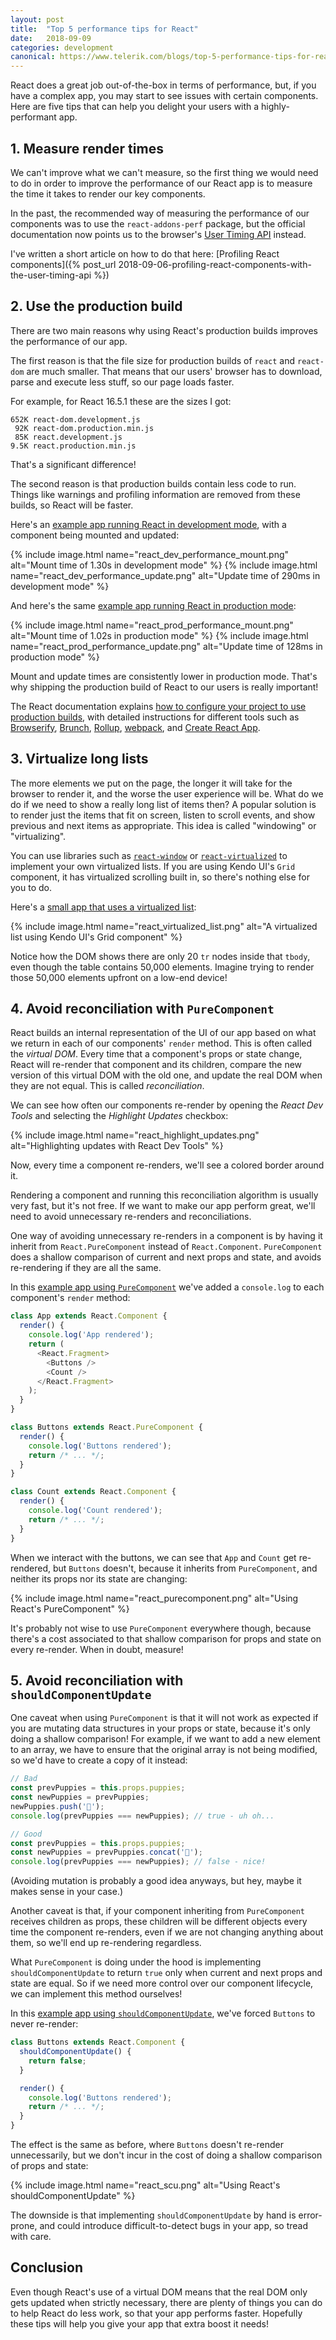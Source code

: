 ```yaml
---
layout: post
title:  "Top 5 performance tips for React"
date:   2018-09-09
categories: development
canonical: https://www.telerik.com/blogs/top-5-performance-tips-for-react-developers
---
```


React does a great job out-of-the-box in terms of performance, but, if you have a complex app, you may start to see issues with certain components. Here are five tips that can help you delight your users with a highly-performant app.

## 1. Measure render times

We can't improve what we can't measure, so the first thing we would need to do in order to improve the performance of our React app is to measure the time it takes to render our key components.

In the past, the recommended way of measuring the performance of our components was to use the `react-addons-perf` package, but the official documentation now points us to the browser's [User Timing API](https://developer.mozilla.org/en-US/docs/Web/API/User_Timing_API) instead.

I've written a short article on how to do that here: [Profiling React components]({% post_url 2018-09-06-profiling-react-components-with-the-user-timing-api %})

## 2. Use the production build

There are two main reasons why using React's production builds improves the performance of our app.

The first reason is that the file size for production builds of `react` and `react-dom` are much smaller. That means that our users' browser has to download, parse and execute less stuff, so our page loads faster.

For example, for React 16.5.1 these are the sizes I got:

```
652K react-dom.development.js
 92K react-dom.production.min.js
 85K react.development.js
9.5K react.production.min.js
```

That's a significant difference!

The second reason is that production builds contain less code to run. Things like warnings and profiling information are removed from these builds, so React will be faster.

Here's an [example app running React in development mode](https://stackblitz.com/edit/react-dev-performance), with a component being mounted and updated:

{% include image.html name="react_dev_performance_mount.png" alt="Mount time of 1.30s in development mode" %}
{% include image.html name="react_dev_performance_update.png" alt="Update time of 290ms in development mode" %}

And here's the same [example app running React in production mode](https://stackblitz.com/edit/react-prod-performance):

{% include image.html name="react_prod_performance_mount.png" alt="Mount time of 1.02s in production mode" %}
{% include image.html name="react_prod_performance_update.png" alt="Update time of 128ms in production mode" %}

Mount and update times are consistently lower in production mode. That's why shipping the production build of React to our users is really important!

The React documentation explains [how to configure your project to use production builds](https://reactjs.org/docs/optimizing-performance.html#use-the-production-build), with detailed instructions for different tools such as [Browserify](http://browserify.org/), [Brunch](https://brunch.io/), [Rollup](https://rollupjs.org/guide/en), [webpack](https://webpack.js.org/), and [Create React App](https://github.com/facebook/create-react-app).

## 3. Virtualize long lists

The more elements we put on the page, the longer it will take for the browser to render it, and the worse the user experience will be. What do we do if we need to show a really long list of items then? A popular solution is to render just the items that fit on screen, listen to scroll events, and show previous and next items as appropriate. This idea is called "windowing" or "virtualizing".

You can use libraries such as [`react-window`](https://react-window.now.sh/) or [`react-virtualized`](https://bvaughn.github.io/react-virtualized/) to implement your own virtualized lists. If you are using Kendo UI's `Grid` component, it has virtualized scrolling built in, so there's nothing else for you to do.

Here's a [small app that uses a virtualized list](https://stackblitz.com/edit/react-virtualized-lists):

{% include image.html name="react_virtualized_list.png" alt="A virtualized list using Kendo UI's Grid component" %}

Notice how the DOM shows there are only 20 `tr` nodes inside that `tbody`, even though the table contains 50,000 elements. Imagine trying to render those 50,000 elements upfront on a low-end device!

## 4. Avoid reconciliation with `PureComponent`

React builds an internal representation of the UI of our app based on what we return in each of our components' `render` method. This is often called the *virtual DOM*. Every time that a component's props or state change, React will re-render that component and its children, compare the new version of this virtual DOM with the old one, and update the real DOM when they are not equal. This is called *reconciliation*.

We can see how often our components re-render by opening the *React Dev Tools* and selecting the *Highlight Updates* checkbox:

{% include image.html name="react_highlight_updates.png" alt="Highlighting updates with React Dev Tools" %}

Now, every time a component re-renders, we'll see a colored border around it. 

Rendering a component and running this reconciliation algorithm is usually very fast, but it's not free. If we want to make our app perform great, we'll need to avoid unnecessary re-renders and reconciliations.

One way of avoiding unnecessary re-renders in a component is by having it inherit from `React.PureComponent` instead of `React.Component`. `PureComponent` does a shallow comparison of current and next props and state, and avoids re-rendering if they are all the same. 

In this [example app using `PureComponent`](https://stackblitz.com/edit/react-purecomponent) we've added a `console.log` to each component's `render` method:

```js
class App extends React.Component {
  render() {
    console.log('App rendered');
    return (
      <React.Fragment>
        <Buttons />
        <Count />
      </React.Fragment>
    );
  }
}
```

```js
class Buttons extends React.PureComponent {
  render() {
    console.log('Buttons rendered');
    return /* ... */;
  }
}
```

```js
class Count extends React.Component {
  render() {
    console.log('Count rendered');
    return /* ... */;
  }
}
```

When we interact with the buttons, we can see that `App` and `Count` get re-rendered, but `Buttons` doesn't, because it inherits from `PureComponent`, and neither its props nor its state are changing:

{% include image.html name="react_purecomponent.png" alt="Using React's PureComponent" %}

It's probably not wise to use `PureComponent` everywhere though, because there's a cost associated to that shallow comparison for props and state on every re-render. When in doubt, measure!

## 5. Avoid reconciliation with `shouldComponentUpdate`

One caveat when using `PureComponent` is that it will not work as expected if you are mutating data structures in your props or state, because it's only doing a shallow comparison! For example, if we want to add a new element to an array, we have to ensure that the original array is not being modified, so we'd have to create a copy of it instead:

```js
// Bad
const prevPuppies = this.props.puppies;
const newPuppies = prevPuppies;
newPuppies.push('🐶');
console.log(prevPuppies === newPuppies); // true - uh oh...

// Good
const prevPuppies = this.props.puppies;
const newPuppies = prevPuppies.concat('🐶');
console.log(prevPuppies === newPuppies); // false - nice!
```

(Avoiding mutation is probably a good idea anyways, but hey, maybe it makes sense in your case.)

Another caveat is that, if your component inheriting from `PureComponent` receives children as props, these children will be different objects every time the component re-renders, even if we are not changing anything about them, so we'll end up re-rendering regardless.

What `PureComponent` is doing under the hood is implementing `shouldComponentUpdate` to return `true` only when current and next props and state are equal. So if we need more control over our component lifecycle, we can implement this method ourselves!

In this [example app using `shouldComponentUpdate`](https://stackblitz.com/edit/react-scu), we've forced `Buttons` to never re-render:

```js
class Buttons extends React.Component {
  shouldComponentUpdate() {
    return false;
  }

  render() {
    console.log('Buttons rendered');
    return /* ... */;
  }
}
```

The effect is the same as before, where `Buttons` doesn't re-render unnecessarily, but we don't incur in the cost of doing a shallow comparison of props and state:

{% include image.html name="react_scu.png" alt="Using React's shouldComponentUpdate" %}

The downside is that implementing `shouldComponentUpdate` by hand is error-prone, and could introduce difficult-to-detect bugs in your app, so tread with care.

## Conclusion

Even though React's use of a virtual DOM means that the real DOM only gets updated when strictly necessary, there are plenty of things you can do to help React do less work, so that your app performs faster. Hopefully these tips will help you give your app that extra boost it needs!
